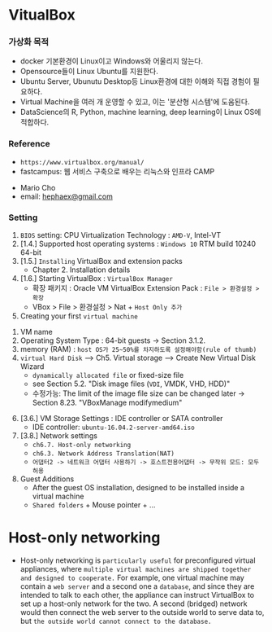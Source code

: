 # VitualBox

### 가상화 목적 
* docker 기본환경이 Linux이고 Windows와 어울리지 않는다. 
* Opensource들이 Linux Ubuntu를 지원한다. 
* Ubuntu Server, Ubunutu Desktop등 Linux환경에 대한 이해와 직접 경험이 필요하다.
* Virtual Machine을 여러 개 운영할 수 있고, 이는 '분산형 시스템'에 도움된다. 
* DataScience의 R, Python, machine learning, deep learning이 Linux OS에 적합하다. 

### Reference
* `https://www.virtualbox.org/manual/`
* fastcampus: 웹 서비스 구축으로 배우는 리눅스와 인프라 CAMP
 - Mario Cho
 - email:  hephaex@gmail.com

### Setting
1. `BIOS` setting: CPU Virtualization Technology : `AMD-V`, Intel-VT
2. [1.4.] Supported host operating systems : `Windows 10` RTM build 10240 64-bit
3. [1.5.] `Installing` VirtualBox and extension packs
   - Chapter 2. Installation details
4. [1.6.] Starting VirtualBox : `VirtualBox Manager`
   - 확장 패키지 : Oracle VM VirtualBox Extension Pack : `File > 환경설정 > 확장`
   - VBox > File > 환경설정 > Nat + `Host Only 추가`
5. Creating your first `virtual machine`
  1) VM name
  2) Operating System Type : 64-bit guests -> Section 3.1.2.
  3) memory (RAM) : `host OS가 25~50%를 차지하도록 설정해야함(rule of thumb)`
  4) `virtual Hard Disk` --> Ch5. Virtual storage --> Create New Virtual Disk Wizard
     - `dynamically allocated file`  or fixed-size file
     - see Section 5.2. "Disk image files (`VDI`, VMDK, VHD, HDD)"
     - 수정가능: The limit of the image file size can be changed later -> Section 8.23. "VBoxManage modifymedium"
6. [3.6.] VM Storage Settings : IDE controller or SATA controller
   - IDE controller:  `ubuntu-16.04.2-server-amd64.iso`
7. [3.8.] Network settings 
   - `ch6.7. Host-only networking`
   - `ch6.3. Network Address Translation(NAT)`
   - `어댑터2 -> 네트워크 어댑터 사용하기 -> 호스트전용어댑터 -> 무작위 모드: 모두 허용`
8. Guest Additions 
   - After the guest OS installation, designed to be installed inside a virtual machine 
   - `Shared folders` + Mouse pointer + ...


# Host-only networking
 - Host-only networking is `particularly useful` for preconfigured virtual appliances, where `multiple virtual machines are shipped together and designed to cooperate.`  For example, one virtual machine may contain a `web server` and a second one a `database`, and since they are intended to talk to each other, the appliance can instruct VirtualBox to set up a host-only network for the two. A second (bridged) network would then connect the web server to the outside world to serve data to, but `the outside world cannot connect to the database.`



